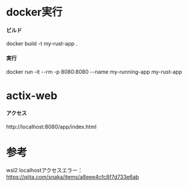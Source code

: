# docker実行
#### ビルド
docker build -t my-rust-app .
#### 実行
docker run -it --rm -p 8080:8080 --name my-running-app my-rust-app

# actix-web
#### アクセス
http://localhost:8080/app/index.html

# 参考
wsl2 localhostアクセスエラー：https://qiita.com/snaka/items/a8eee4cfc8f7d733e6ab
